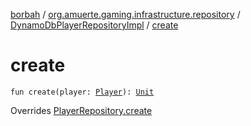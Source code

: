 [borbah](../../index.md) / [org.amuerte.gaming.infrastructure.repository](../index.md) / [DynamoDbPlayerRepositoryImpl](index.md) / [create](./create.md)

# create

`fun create(player: `[`Player`](../../org.amuerte.gaming.domain/-player/index.md)`): `[`Unit`](https://kotlinlang.org/api/latest/jvm/stdlib/kotlin/-unit/index.html)

Overrides [PlayerRepository.create](../../org.amuerte.gaming.domain/-player-repository/create.md)

